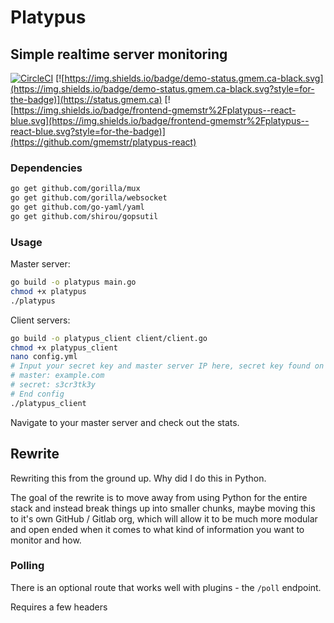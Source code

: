 # Platypus
## Simple realtime server monitoring

[![CircleCI](https://circleci.com/gh/gmemstr/Platypus.svg?style=svg)](https://circleci.com/gh/gmemstr/Platypus)
[![https://img.shields.io/badge/demo-status.gmem.ca-black.svg](https://img.shields.io/badge/demo-status.gmem.ca-black.svg?style=for-the-badge)](https://status.gmem.ca) 
[![https://img.shields.io/badge/frontend-gmemstr%2Fplatypus--react-blue.svg](https://img.shields.io/badge/frontend-gmemstr%2Fplatypus--react-blue.svg?style=for-the-badge)](https://github.com/gmemstr/platypus-react)

### Dependencies

```bash
go get github.com/gorilla/mux
go get github.com/gorilla/websocket
go get github.com/go-yaml/yaml
go get github.com/shirou/gopsutil
```

### Usage

Master server:
```bash
go build -o platypus main.go
chmod +x platypus
./platypus
```

Client servers:
```bash
go build -o platypus_client client/client.go
chmod +x platypus_client
nano config.yml
# Input your secret key and master server IP here, secret key found on master server in .secret
# master: example.com
# secret: s3cr3tk3y
# End config
./platypus_client
```

Navigate to your master server and check out the stats.

## Rewrite 

Rewriting this from the ground up. Why did I do this in Python.

The goal of the rewrite is to move away from using Python for the entire stack 
and instead break things up into smaller chunks, maybe moving this to it's own
GitHub / Gitlab org, which will allow it to be much more modular and open ended
when it comes to what kind of information you want to monitor and how.

### Polling

There is an optional route that works well with plugins - the `/poll` endpoint.

Requires a few headers
